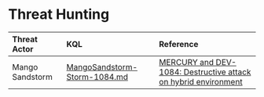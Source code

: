 # Threat Hunting 

|Threat Actor| KQL  |Reference|
|:--|:--|:--|
|Mango Sandstorm |[MangoSandstorm-Storm-1084.md](https://github.com/LearningKijo/KQL/blob/main/KQL-XDR-Hunting/ThreatHunting/ThreatHunting-query/MangoSandstorm-Storm-1084.md)|[MERCURY and DEV-1084: Destructive attack on hybrid environment](https://www.microsoft.com/en-us/security/blog/2023/04/07/mercury-and-dev-1084-destructive-attack-on-hybrid-environment/)|
